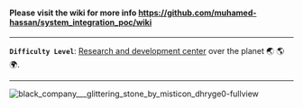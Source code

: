 #### Please visit the wiki for more info https://github.com/muhamed-hassan/system_integration_poc/wiki

***

**`Difficulty Level`**: [Research and development center](https://en.wikipedia.org/wiki/Research_and_development) over the planet 🌏 🌎 🌍.

***

![black_company___glittering_stone_by_misticon_dhryge0-fullview](https://github.com/user-attachments/assets/b94f8c7c-90fa-40a4-b284-470340938bb2)

